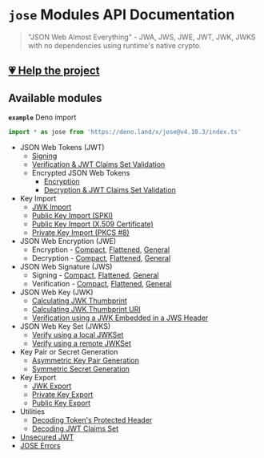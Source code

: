 # `jose` Modules API Documentation

> "JSON Web Almost Everything" - JWA, JWS, JWE, JWT, JWK, JWKS with no dependencies using runtime's native crypto.

## [💗 Help the project](https://github.com/panva/jose/blob/v4.10.3/docs/https://github.com/sponsors/panva)

## Available modules

**`example`** Deno import
```js
import * as jose from 'https://deno.land/x/jose@v4.10.3/index.ts'
```

- JSON Web Tokens (JWT)
  - [Signing](https://github.com/panva/jose/blob/v4.10.3/docs/classes/jwt_sign.SignJWT.md#readme)
  - [Verification & JWT Claims Set Validation](https://github.com/panva/jose/blob/v4.10.3/docs/functions/jwt_verify.jwtVerify.md#readme)
  - Encrypted JSON Web Tokens
    - [Encryption](https://github.com/panva/jose/blob/v4.10.3/docs/classes/jwt_encrypt.EncryptJWT.md#readme)
    - [Decryption & JWT Claims Set Validation](https://github.com/panva/jose/blob/v4.10.3/docs/functions/jwt_decrypt.jwtDecrypt.md#readme)
- Key Import
  - [JWK Import](https://github.com/panva/jose/blob/v4.10.3/docs/functions/key_import.importJWK.md#readme)
  - [Public Key Import (SPKI)](https://github.com/panva/jose/blob/v4.10.3/docs/functions/key_import.importSPKI.md#readme)
  - [Public Key Import (X.509 Certificate)](https://github.com/panva/jose/blob/v4.10.3/docs/functions/key_import.importX509.md#readme)
  - [Private Key Import (PKCS #8)](https://github.com/panva/jose/blob/v4.10.3/docs/functions/key_import.importPKCS8.md#readme)
- JSON Web Encryption (JWE)
  - Encryption - [Compact](https://github.com/panva/jose/blob/v4.10.3/docs/classes/jwe_compact_encrypt.CompactEncrypt.md#readme), [Flattened](https://github.com/panva/jose/blob/v4.10.3/docs/classes/jwe_flattened_encrypt.FlattenedEncrypt.md#readme), [General](https://github.com/panva/jose/blob/v4.10.3/docs/classes/jwe_general_encrypt.GeneralEncrypt.md#readme)
  - Decryption - [Compact](https://github.com/panva/jose/blob/v4.10.3/docs/functions/jwe_compact_decrypt.compactDecrypt.md#readme), [Flattened](https://github.com/panva/jose/blob/v4.10.3/docs/functions/jwe_flattened_decrypt.flattenedDecrypt.md#readme), [General](https://github.com/panva/jose/blob/v4.10.3/docs/functions/jwe_general_decrypt.generalDecrypt.md#readme)
- JSON Web Signature (JWS)
  - Signing - [Compact](https://github.com/panva/jose/blob/v4.10.3/docs/classes/jws_compact_sign.CompactSign.md#readme), [Flattened](https://github.com/panva/jose/blob/v4.10.3/docs/classes/jws_flattened_sign.FlattenedSign.md#readme), [General](https://github.com/panva/jose/blob/v4.10.3/docs/classes/jws_general_sign.GeneralSign.md#readme)
  - Verification - [Compact](https://github.com/panva/jose/blob/v4.10.3/docs/functions/jws_compact_verify.compactVerify.md#readme), [Flattened](https://github.com/panva/jose/blob/v4.10.3/docs/functions/jws_flattened_verify.flattenedVerify.md#readme), [General](https://github.com/panva/jose/blob/v4.10.3/docs/functions/jws_general_verify.generalVerify.md#readme)
- JSON Web Key (JWK)
  - [Calculating JWK Thumbprint](https://github.com/panva/jose/blob/v4.10.3/docs/functions/jwk_thumbprint.calculateJwkThumbprint.md#readme)
  - [Calculating JWK Thumbprint URI](https://github.com/panva/jose/blob/v4.10.3/docs/functions/jwk_thumbprint.calculateJwkThumbprintUri.md#readme)
  - [Verification using a JWK Embedded in a JWS Header](https://github.com/panva/jose/blob/v4.10.3/docs/functions/jwk_embedded.EmbeddedJWK.md#readme)
- JSON Web Key Set (JWKS)
  - [Verify using a local JWKSet](https://github.com/panva/jose/blob/v4.10.3/docs/functions/jwks_local.createLocalJWKSet.md#readme)
  - [Verify using a remote JWKSet](https://github.com/panva/jose/blob/v4.10.3/docs/functions/jwks_remote.createRemoteJWKSet.md#readme)
- Key Pair or Secret Generation
  - [Asymmetric Key Pair Generation](https://github.com/panva/jose/blob/v4.10.3/docs/functions/key_generate_key_pair.generateKeyPair.md#readme)
  - [Symmetric Secret Generation](https://github.com/panva/jose/blob/v4.10.3/docs/functions/key_generate_secret.generateSecret.md#readme)
- Key Export
  - [JWK Export](https://github.com/panva/jose/blob/v4.10.3/docs/functions/key_export.exportJWK.md#readme)
  - [Private Key Export](https://github.com/panva/jose/blob/v4.10.3/docs/functions/key_export.exportPKCS8.md#readme)
  - [Public Key Export](https://github.com/panva/jose/blob/v4.10.3/docs/functions/key_export.exportSPKI.md#readme)
- Utilities
  - [Decoding Token's Protected Header](https://github.com/panva/jose/blob/v4.10.3/docs/functions/util_decode_protected_header.decodeProtectedHeader.md#readme)
  - [Decoding JWT Claims Set](https://github.com/panva/jose/blob/v4.10.3/docs/functions/util_decode_jwt.decodeJwt.md#readme)
- [Unsecured JWT](https://github.com/panva/jose/blob/v4.10.3/docs/classes/jwt_unsecured.UnsecuredJWT.md#readme)
- [JOSE Errors](https://github.com/panva/jose/blob/v4.10.3/docs/modules/util_errors.md#readme)

[support-sponsor]: https://github.com/sponsors/panva

